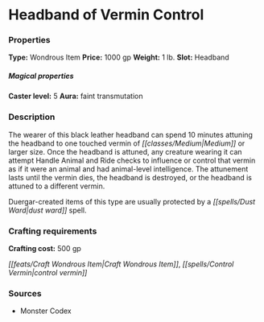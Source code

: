 ﻿---
Title: "Headband of Vermin Control"
Type: "Wondrous Item"
Price: "1000 gp"
Weight: "1 lb."
Slot: "Headband"
Caster level: "5"
Aura: "faint transmutation"
Description: |
  "The wearer of this black leather headband can spend 10 minutes attuning the headband to one touched vermin of Medium or larger size. Once the headband is attuned, any creature wearing it can attempt Handle Animal and Ride checks to influence or control that vermin as if it were an animal and had animal-level intelligence. The attunement lasts until the vermin dies, the headband is destroyed, or the headband is attuned to a different vermin.
  Duergar-created items of this type are usually protected by a _dust ward_ spell."
Crafting cost: "500 gp"
Sources: "['Monster Codex']"
---

# Headband of Vermin Control

### Properties

**Type:** Wondrous Item **Price:** 1000 gp **Weight:** 1 lb. **Slot:** Headband

##### Magical properties

**Caster level:** 5 **Aura:** faint transmutation

### Description

The wearer of this black leather headband can spend 10 minutes attuning the headband to one touched vermin of _[[classes/Medium|Medium]]_ or larger size. Once the headband is attuned, any creature wearing it can attempt Handle Animal and Ride checks to influence or control that vermin as if it were an animal and had animal-level intelligence. The attunement lasts until the vermin dies, the headband is destroyed, or the headband is attuned to a different vermin.

Duergar-created items of this type are usually protected by a _[[spells/Dust Ward|dust ward]]_ spell.

### Crafting requirements

**Crafting cost:** 500 gp

_[[feats/Craft Wondrous Item|Craft Wondrous Item]]_, _[[spells/Control Vermin|control vermin]]_

### Sources

* Monster Codex